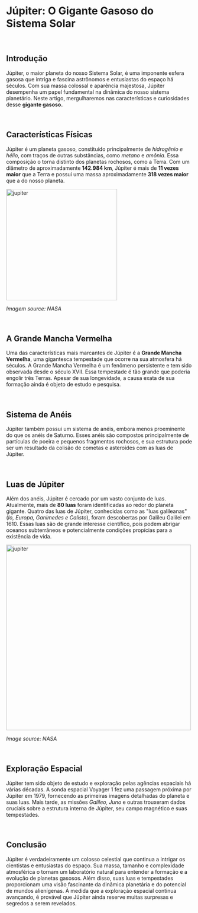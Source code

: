 <!DOCTYPE html>
<html lang="pt-br">
  <head>
    <meta charset="UTF-8">
    <meta name="viewport" content="width=device-width, initial-scale=1.0">
    <title>https://github.com/Anderson6919/Projeto-do-c-o1/blob/d75cfe76da42971368634ddf4528be42bb1cd71b/index.html</title>
  </head>
  <body>
    <h1>Júpiter: O Gigante Gasoso do Sistema Solar</h1>
    <br>
    <h2>Introdução<br></h2>
    <p>Júpiter, o maior planeta do nosso Sistema Solar, é uma imponente esfera gasosa que intriga e fascina astrônomos e entusiastas do espaço há séculos. Com sua massa colossal e aparência majestosa, Júpiter desempenha um papel fundamental na dinâmica do nosso sistema planetário. Neste artigo, mergulharemos nas características e curiosidades desse <strong>gigante gasoso.</strong></p><br>
    <h2>Características Físicas<br></h2>
    <p>Júpiter é um planeta gasoso, constituído principalmente de <em>hidrogênio e hélio</em>, com traços de outras substâncias, como <em>metano</em> e <em>amônia</em>. Essa composição o torna distinto dos planetas rochosos, como a Terra. Com um diâmetro de aproximadamente <strong>142.984 km</strong>, Júpiter é mais de <strong>11 vezes maior</strong> que a Terra e possui uma massa aproximadamente <strong>318 vezes maior</strong> que a do nosso planeta.</p>
    <img src="https://photojournal.jpl.nasa.gov/jpegMod/PIA22946_modest.jpg"
        width="300px"
        alt="jupiter"
    <br>
    <p><em>Imagem source: NASA</em></p><br>
    <h2>A Grande Mancha Vermelha<br></h2>
    <p>Uma das características mais marcantes de Júpiter é a <strong>Grande Mancha Vermelha</strong>, uma gigantesca tempestade que ocorre na sua atmosfera há séculos. A Grande Mancha Vermelha é um fenômeno persistente e tem sido observada desde o século XVII. Essa tempestade é tão grande que poderia engolir três Terras. Apesar de sua longevidade, a causa exata de sua formação ainda é objeto de estudo e pesquisa.</p>
    <br>
    <h2>Sistema de Anéis<br></h2>
    <p>Júpiter também possui um sistema de anéis, embora menos proeminente do que os anéis de Saturno. Esses anéis são compostos principalmente de partículas de poeira e pequenos fragmentos rochosos, e sua estrutura pode ser um resultado da colisão de cometas e asteroides com as luas de Júpiter.</p><br>
    <h2>Luas de Júpiter<br></h2>
    <p>Além dos anéis, Júpiter é cercado por um vasto conjunto de luas. Atualmente, mais de <strong>80 luas</strong> foram identificadas ao redor do planeta gigante. Quatro das luas de Júpiter, conhecidas como as "luas galileanas" (<em>Io, Europa, Ganimedes e Calisto</em>), foram descobertas por Galileu Galilei em 1610. Essas luas são de grande interesse científico, pois podem abrigar oceanos subterrâneos e potencialmente condições propícias para a existência de vida.</p>
    <img src="https://photojournal.jpl.nasa.gov/jpegMod/PIA21968_modest.jpg"
        width="500px"
        alt="jupiter"
    <br>
    <p><em>Image source: NASA</em></p><br>
    <h2>Exploração Espacial<br></h2>
    <p>Júpiter tem sido objeto de estudo e exploração pelas agências espaciais há várias décadas. A sonda espacial Voyager 1 fez uma passagem próxima por Júpiter em 1979, fornecendo as primeiras imagens detalhadas do planeta e suas luas. Mais tarde, as missões <em>Galileo, Juno</em> e outras trouxeram dados cruciais sobre a estrutura interna de Júpiter, seu campo magnético e suas tempestades.</p><br>
    <h2>Conclusão<br></h2>
    <p>Júpiter é verdadeiramente um colosso celestial que continua a intrigar os cientistas e entusiastas do espaço. Sua massa, tamanho e complexidade atmosférica o tornam um laboratório natural para entender a formação e a evolução de planetas gasosos. Além disso, suas luas e tempestades proporcionam uma visão fascinante da dinâmica planetária e do potencial de mundos alienígenas. À medida que a exploração espacial continua avançando, é provável que Júpiter ainda reserve muitas surpresas e segredos a serem revelados.</p>
  </body>

</html>
